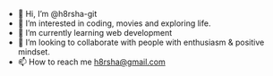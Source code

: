 - 👋 Hi, I’m @h8rsha-git
- 👀 I’m interested in coding, movies and exploring life.
- 🌱 I’m currently learning web development
- 💞️ I’m looking to collaborate with people with enthusiasm & positive mindset.
- 📫 How to reach me h8rsha@gmail.com

<!---
h8rsha-git/h8rsha-git is a ✨ special ✨ repository because its `README.md` (this file) appears on your GitHub profile.
You can click the Preview link to take a look at your changes.
--->
